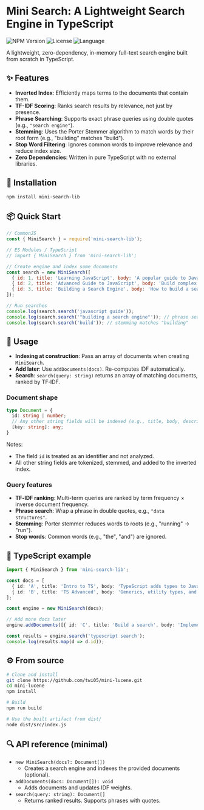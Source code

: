 
# Mini Search: A Lightweight Search Engine in TypeScript

<p>
  <img src="https://img.shields.io/npm/v/mini-search-lib?style=flat-square" alt="NPM Version">
  <img src="https://img.shields.io/github/license/twi05/mini-lucene?style=flat-square" alt="License">
  <img src="https://img.shields.io/badge/language-TypeScript-blue?style=flat-square" alt="Language">
</p>

A lightweight, zero-dependency, in-memory full-text search engine built from scratch in TypeScript. 

## ✨ Features

* **Inverted Index**: Efficiently maps terms to the documents that contain them.
* **TF-IDF Scoring**: Ranks search results by relevance, not just by presence.
* **Phrase Searching**: Supports exact phrase queries using double quotes (e.g., `"search engine"`).
* **Stemming**: Uses the Porter Stemmer algorithm to match words by their root form (e.g., "building" matches "build").
* **Stop Word Filtering**: Ignores common words to improve relevance and reduce index size.
* **Zero Dependencies**: Written in pure TypeScript with no external libraries.


## 🚀 Installation

```bash
npm install mini-search-lib
```

## 📦 Quick Start

```js
// CommonJS
const { MiniSearch } = require('mini-search-lib');

// ES Modules / TypeScript
// import { MiniSearch } from 'mini-search-lib';

// Create engine and index some documents
const search = new MiniSearch([
  { id: 1, title: 'Learning JavaScript', body: 'A popular guide to JavaScript basics.' },
  { id: 2, title: 'Advanced Guide to JavaScript', body: 'Build complex JavaScript apps.' },
  { id: 3, title: 'Building a Search Engine', body: 'How to build a search engine from scratch.' }
]);

// Run searches
console.log(search.search('javascript guide'));
console.log(search.search('"building a search engine"')); // phrase search
console.log(search.search('build')); // stemming matches "building"
```

## 🧠 Usage

- **Indexing at construction**: Pass an array of documents when creating `MiniSearch`.
- **Add later**: Use `addDocuments(docs)`. Re-computes IDF automatically.
- **Search**: `search(query: string)` returns an array of matching documents, ranked by TF‑IDF.

### Document shape

```ts
type Document = {
  id: string | number;
  // Any other string fields will be indexed (e.g., title, body, description)
  [key: string]: any;
}
```

Notes:
- The field `id` is treated as an identifier and not analyzed.
- All other string fields are tokenized, stemmed, and added to the inverted index.

### Query features

- **TF‑IDF ranking**: Multi-term queries are ranked by term frequency × inverse document frequency.
- **Phrase search**: Wrap a phrase in double quotes, e.g., `"data structures"`.
- **Stemming**: Porter stemmer reduces words to roots (e.g., "running" → "run").
- **Stop words**: Common words (e.g., "the", "and") are ignored.

## 🧪 TypeScript example

```ts
import { MiniSearch } from 'mini-search-lib';

const docs = [
  { id: 'A', title: 'Intro to TS', body: 'TypeScript adds types to JavaScript.' },
  { id: 'B', title: 'TS Advanced', body: 'Generics, utility types, and more.' },
];

const engine = new MiniSearch(docs);

// Add more docs later
engine.addDocuments([{ id: 'C', title: 'Build a search', body: 'Implement a simple search engine.' }]);

const results = engine.search('typescript search');
console.log(results.map(d => d.id));
```

## ⚙️ From source

```bash
# Clone and install
git clone https://github.com/twi05/mini-lucene.git
cd mini-lucene
npm install

# Build
npm run build

# Use the built artifact from dist/
node dist/src/index.js
```

## 🔍 API reference (minimal)

- `new MiniSearch(docs?: Document[])`
  - Creates a search engine and indexes the provided documents (optional).
- `addDocuments(docs: Document[]): void`
  - Adds documents and updates IDF weights.
- `search(query: string): Document[]`
  - Returns ranked results. Supports phrases with quotes.
